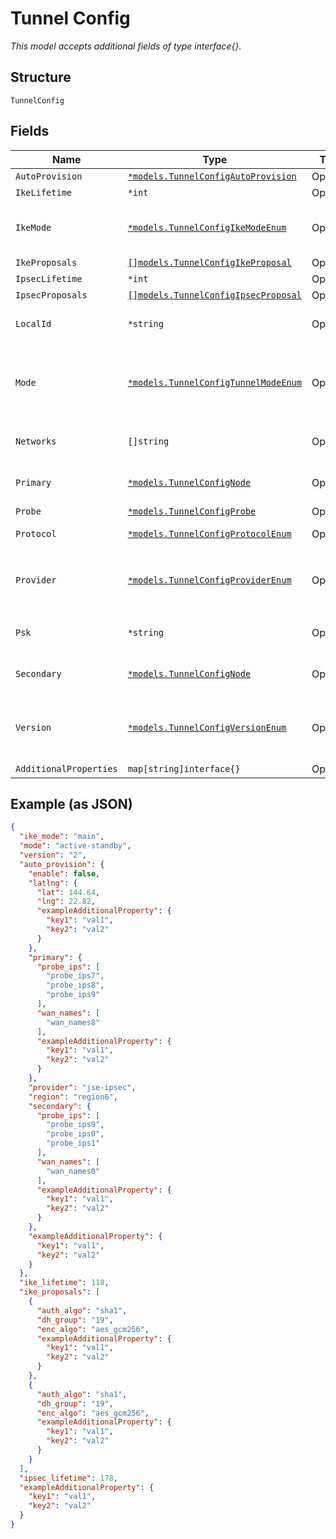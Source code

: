 
# Tunnel Config

*This model accepts additional fields of type interface{}.*

## Structure

`TunnelConfig`

## Fields

| Name | Type | Tags | Description |
|  --- | --- | --- | --- |
| `AutoProvision` | [`*models.TunnelConfigAutoProvision`](../../doc/models/tunnel-config-auto-provision.md) | Optional | - |
| `IkeLifetime` | `*int` | Optional | Only if `provider`==`custom-ipsec` |
| `IkeMode` | [`*models.TunnelConfigIkeModeEnum`](../../doc/models/tunnel-config-ike-mode-enum.md) | Optional | Only if `provider`==`custom-ipsec`. enum: `aggressive`, `main`<br><br>**Default**: `"main"` |
| `IkeProposals` | [`[]models.TunnelConfigIkeProposal`](../../doc/models/tunnel-config-ike-proposal.md) | Optional | If `provider`==`custom-ipsec` |
| `IpsecLifetime` | `*int` | Optional | If `provider`==`custom-ipsec` |
| `IpsecProposals` | [`[]models.TunnelConfigIpsecProposal`](../../doc/models/tunnel-config-ipsec-proposal.md) | Optional | Only if  `provider`==`custom-ipsec` |
| `LocalId` | `*string` | Optional | Required if `provider`==`zscaler-ipsec`, `provider`==`jse-ipsec` or `provider`==`custom-ipsec` |
| `Mode` | [`*models.TunnelConfigTunnelModeEnum`](../../doc/models/tunnel-config-tunnel-mode-enum.md) | Optional | Required if `provider`==`zscaler-gre`, `provider`==`jse-ipsec`. enum: `active-active`, `active-standby`<br><br>**Default**: `"active-standby"` |
| `Networks` | `[]string` | Optional | If `provider`==`custom-ipsec`, networks reachable via this tunnel |
| `Primary` | [`*models.TunnelConfigNode`](../../doc/models/tunnel-config-node.md) | Optional | Only if `provider`==`zscaler-ipsec`, `provider`==`jse-ipsec` or `provider`==`custom-ipsec` |
| `Probe` | [`*models.TunnelConfigProbe`](../../doc/models/tunnel-config-probe.md) | Optional | Only if `provider`==`custom-ipsec` |
| `Protocol` | [`*models.TunnelConfigProtocolEnum`](../../doc/models/tunnel-config-protocol-enum.md) | Optional | Only if `provider`==`custom-ipsec`. enum: `gre`, `ipsec` |
| `Provider` | [`*models.TunnelConfigProviderEnum`](../../doc/models/tunnel-config-provider-enum.md) | Optional | Only if `auto_provision.enabled`==`false`. enum: `custom-ipsec`, `custom-gre`, `jse-ipsec`, `zscaler-gre`, `zscaler-ipsec` |
| `Psk` | `*string` | Optional | Required if `provider`==`zscaler-ipsec`, `provider`==`jse-ipsec` or `provider`==`custom-ipsec` |
| `Secondary` | [`*models.TunnelConfigNode`](../../doc/models/tunnel-config-node.md) | Optional | Only if `provider`==`zscaler-ipsec`, `provider`==`jse-ipsec` or `provider`==`custom-ipsec` |
| `Version` | [`*models.TunnelConfigVersionEnum`](../../doc/models/tunnel-config-version-enum.md) | Optional | Only if `provider`==`custom-gre` or `provider`==`custom-ipsec`. enum: `1`, `2`<br><br>**Default**: `"2"` |
| `AdditionalProperties` | `map[string]interface{}` | Optional | - |

## Example (as JSON)

```json
{
  "ike_mode": "main",
  "mode": "active-standby",
  "version": "2",
  "auto_provision": {
    "enable": false,
    "latlng": {
      "lat": 144.64,
      "lng": 22.82,
      "exampleAdditionalProperty": {
        "key1": "val1",
        "key2": "val2"
      }
    },
    "primary": {
      "probe_ips": [
        "probe_ips7",
        "probe_ips8",
        "probe_ips9"
      ],
      "wan_names": [
        "wan_names8"
      ],
      "exampleAdditionalProperty": {
        "key1": "val1",
        "key2": "val2"
      }
    },
    "provider": "jse-ipsec",
    "region": "region6",
    "secondary": {
      "probe_ips": [
        "probe_ips9",
        "probe_ips0",
        "probe_ips1"
      ],
      "wan_names": [
        "wan_names0"
      ],
      "exampleAdditionalProperty": {
        "key1": "val1",
        "key2": "val2"
      }
    },
    "exampleAdditionalProperty": {
      "key1": "val1",
      "key2": "val2"
    }
  },
  "ike_lifetime": 118,
  "ike_proposals": [
    {
      "auth_algo": "sha1",
      "dh_group": "19",
      "enc_algo": "aes_gcm256",
      "exampleAdditionalProperty": {
        "key1": "val1",
        "key2": "val2"
      }
    },
    {
      "auth_algo": "sha1",
      "dh_group": "19",
      "enc_algo": "aes_gcm256",
      "exampleAdditionalProperty": {
        "key1": "val1",
        "key2": "val2"
      }
    }
  ],
  "ipsec_lifetime": 178,
  "exampleAdditionalProperty": {
    "key1": "val1",
    "key2": "val2"
  }
}
```

